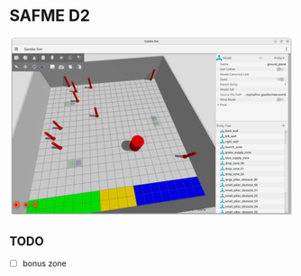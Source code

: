 # SAFME D2

![Screenshot](docs/Screenshot%20From%202024-12-05%2000-46-20.png)

## TODO

- [ ] bonus zone

